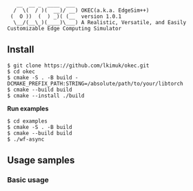 ```text
   __  __ _  ____  ___ 
  /  \(  / )(  __)/ __) OKEC(a.k.a. EdgeSim++)
 (  O ))  (  ) _)( (__  version 1.0.1
  \__/(__\_)(____)\___) A Realistic, Versatile, and Easily Customizable Edge Computing Simulator
```

## Install
```console
$ git clone https://github.com/lkimuk/okec.git
$ cd okec
$ cmake -S . -B build -DCMAKE_PREFIX_PATH:STRING=/absolute/path/to/your/libtorch
$ cmake --build build
$ cmake --install ./build
```

**Run examples**
```console
$ cd examples
$ cmake -S . -B build
$ cmake --build build
$ ./wf-async
```

## Usage samples

### Basic usage

